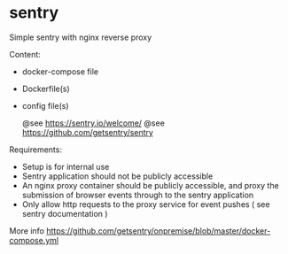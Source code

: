 # sentry
Simple sentry with nginx reverse proxy


Content:
  * docker-compose file
  * Dockerfile(s)
  * config file(s)

    @see https://sentry.io/welcome/
    @see https://github.com/getsentry/sentry


Requirements:

*  Setup is for internal use
* Sentry application should not be publicly accessible
* An nginx proxy container should be publicly accessible,  and proxy the submission of
   browser events through  to the sentry application
* Only allow http requests to the proxy service   for event pushes ( see sentry documentation )


More info https://github.com/getsentry/onpremise/blob/master/docker-compose.yml
